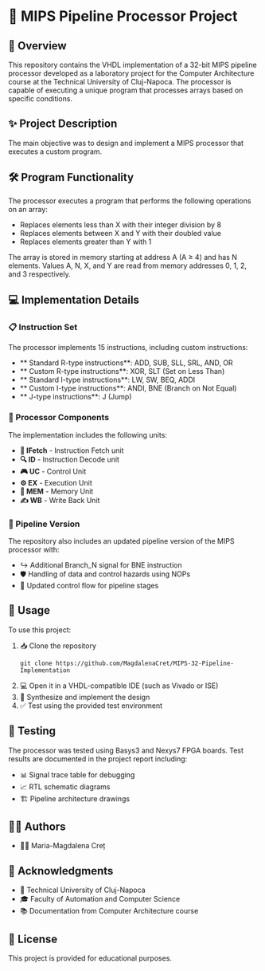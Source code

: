 # 🚀 MIPS Pipeline Processor Project

## 📝 Overview

This repository contains the VHDL implementation of a 32-bit MIPS pipeline processor developed as a laboratory project for the Computer Architecture course at the Technical University of Cluj-Napoca. The processor is capable of executing a unique program that processes arrays based on specific conditions.

## ✨ Project Description

The main objective was to design and implement a MIPS processor that executes a custom program.

## 🛠️ Program Functionality

The processor executes a program that performs the following operations on an array:

-  Replaces elements less than X with their integer division by 8
-  Replaces elements between X and Y with their doubled value
-  Replaces elements greater than Y with 1

The array is stored in memory starting at address A (A ≥ 4) and has N elements. Values A, N, X, and Y are read from memory addresses 0, 1, 2, and 3 respectively.

## 💻 Implementation Details

### 📋 Instruction Set

The processor implements 15 instructions, including custom instructions:

- ** Standard R-type instructions**: ADD, SUB, SLL, SRL, AND, OR
- ** Custom R-type instructions**: XOR, SLT (Set on Less Than)
- ** Standard I-type instructions**: LW, SW, BEQ, ADDI
- ** Custom I-type instructions**: ANDI, BNE (Branch on Not Equal)
- ** J-type instructions**: J (Jump)

### 🧩 Processor Components

The implementation includes the following units:

- **🔎 IFetch** - Instruction Fetch unit
- **🔍 ID** - Instruction Decode unit
- **🎮 UC** - Control Unit
- **⚙️ EX** - Execution Unit
- **💾 MEM** - Memory Unit
- **✍️ WB** - Write Back Unit

### 🚀 Pipeline Version

The repository also includes an updated pipeline version of the MIPS processor with:

- ↪️ Additional Branch_N signal for BNE instruction
- 🛡️ Handling of data and control hazards using NOPs
- 🔄 Updated control flow for pipeline stages

## 🚦 Usage

To use this project:

1. 📥 Clone the repository
   ```
   git clone https://github.com/MagdalenaCret/MIPS-32-Pipeline-Implementation
   ```
2. 💻 Open it in a VHDL-compatible IDE (such as Vivado or ISE)
3. 🔧 Synthesize and implement the design
4. ✅ Test using the provided test environment

## 🧪 Testing

The processor was tested using Basys3 and Nexys7 FPGA boards. Test results are documented in the project report including:

- 📊 Signal trace table for debugging
- 📈 RTL schematic diagrams
- 🏗️ Pipeline architecture drawings

## 👩‍💻 Authors

- 👩‍🎓 Maria-Magdalena Creț

## 🙏 Acknowledgments

- 🏫 Technical University of Cluj-Napoca
- 🎓 Faculty of Automation and Computer Science
- 📚 Documentation from Computer Architecture course

## 📄 License

This project is provided for educational purposes.
